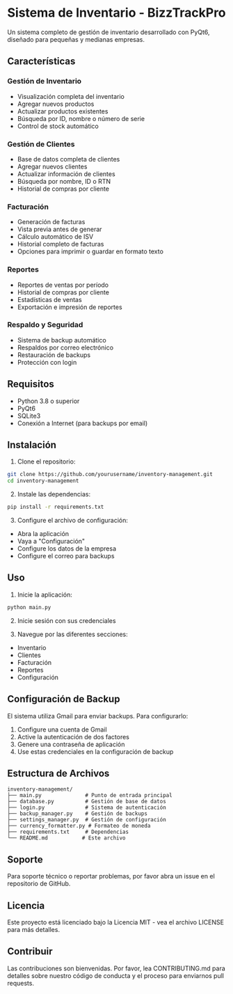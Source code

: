 # Sistema de Inventario - BizzTrackPro

Un sistema completo de gestión de inventario desarrollado con PyQt6, diseñado para pequeñas y medianas empresas.

## Características

### Gestión de Inventario

- Visualización completa del inventario
- Agregar nuevos productos
- Actualizar productos existentes
- Búsqueda por ID, nombre o número de serie
- Control de stock automático

### Gestión de Clientes

- Base de datos completa de clientes
- Agregar nuevos clientes
- Actualizar información de clientes
- Búsqueda por nombre, ID o RTN
- Historial de compras por cliente

### Facturación

- Generación de facturas
- Vista previa antes de generar
- Cálculo automático de ISV
- Historial completo de facturas
- Opciones para imprimir o guardar en formato texto

### Reportes

- Reportes de ventas por período
- Historial de compras por cliente
- Estadísticas de ventas
- Exportación e impresión de reportes

### Respaldo y Seguridad

- Sistema de backup automático
- Respaldos por correo electrónico
- Restauración de backups
- Protección con login

## Requisitos

- Python 3.8 o superior
- PyQt6
- SQLite3
- Conexión a Internet (para backups por email)

## Instalación

1. Clone el repositorio:

```bash
git clone https://github.com/yourusername/inventory-management.git
cd inventory-management
```

2. Instale las dependencias:

```bash
pip install -r requirements.txt
```

3. Configure el archivo de configuración:

- Abra la aplicación
- Vaya a "Configuración"
- Configure los datos de la empresa
- Configure el correo para backups

## Uso

1. Inicie la aplicación:

```bash
python main.py
```

2. Inicie sesión con sus credenciales

3. Navegue por las diferentes secciones:

- Inventario
- Clientes
- Facturación
- Reportes
- Configuración

## Configuración de Backup

El sistema utiliza Gmail para enviar backups. Para configurarlo:

1. Configure una cuenta de Gmail
2. Active la autenticación de dos factores
3. Genere una contraseña de aplicación
4. Use estas credenciales en la configuración de backup

## Estructura de Archivos

```
inventory-management/
├── main.py              # Punto de entrada principal
├── database.py          # Gestión de base de datos
├── login.py             # Sistema de autenticación
├── backup_manager.py    # Gestión de backups
├── settings_manager.py  # Gestión de configuración
├── currency_formatter.py # Formateo de moneda
├── requirements.txt     # Dependencias
└── README.md           # Este archivo
```

## Soporte

Para soporte técnico o reportar problemas, por favor abra un issue en el repositorio de GitHub.

## Licencia

Este proyecto está licenciado bajo la Licencia MIT - vea el archivo LICENSE para más detalles.

## Contribuir

Las contribuciones son bienvenidas. Por favor, lea CONTRIBUTING.md para detalles sobre nuestro código de conducta y el proceso para enviarnos pull requests.
